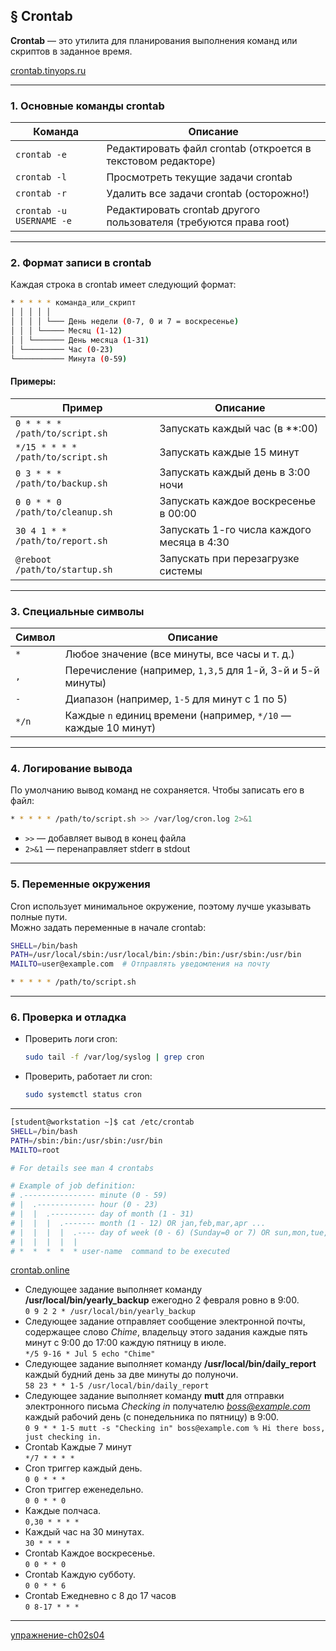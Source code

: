 ## § Crontab

**Crontab** — это утилита для планирования выполнения команд или скриптов в заданное время.  

[crontab.tinyops.ru](https://crontab.tinyops.ru/)

---

### **1. Основные команды crontab**  

| Команда | Описание |
|---------|----------|
| `crontab -e` | Редактировать файл crontab (откроется в текстовом редакторе) |
| `crontab -l` | Просмотреть текущие задачи crontab |
| `crontab -r` | Удалить все задачи crontab (осторожно!) |
| `crontab -u USERNAME -e` | Редактировать crontab другого пользователя (требуются права root) |

---

### **2. Формат записи в crontab**  

Каждая строка в crontab имеет следующий формат:  

```sh
* * * * * команда_или_скрипт
│ │ │ │ │
│ │ │ │ └─── День недели (0-7, 0 и 7 = воскресенье)
│ │ │ └───── Месяц (1-12)
│ │ └─────── День месяца (1-31)
│ └───────── Час (0-23)
└─────────── Минута (0-59)
```

#### **Примеры:**  

| Пример | Описание |
|--------|----------|
| `0 * * * * /path/to/script.sh` | Запускать каждый час (в **:00) |
| `*/15 * * * * /path/to/script.sh` | Запускать каждые 15 минут |
| `0 3 * * * /path/to/backup.sh` | Запускать каждый день в 3:00 ночи |
| `0 0 * * 0 /path/to/cleanup.sh` | Запускать каждое воскресенье в 00:00 |
| `30 4 1 * * /path/to/report.sh` | Запускать 1-го числа каждого месяца в 4:30 |
| `@reboot /path/to/startup.sh` | Запускать при перезагрузке системы |

---

### **3. Специальные символы**  

| Символ | Описание |
|--------|----------|
| `*` | Любое значение (все минуты, все часы и т. д.) |
| `,` | Перечисление (например, `1,3,5` для 1-й, 3-й и 5-й минуты) |
| `-` | Диапазон (например, `1-5` для минут с 1 по 5) |
| `*/n` | Каждые `n` единиц времени (например, `*/10` — каждые 10 минут) |

---

### **4. Логирование вывода**  

По умолчанию вывод команд не сохраняется. Чтобы записать его в файл:  

```sh
* * * * * /path/to/script.sh >> /var/log/cron.log 2>&1
```
- `>>` — добавляет вывод в конец файла  
- `2>&1` — перенаправляет stderr в stdout  

---

### **5. Переменные окружения**  

Cron использует минимальное окружение, поэтому лучше указывать полные пути.  
Можно задать переменные в начале crontab:  

```sh
SHELL=/bin/bash
PATH=/usr/local/sbin:/usr/local/bin:/sbin:/bin:/usr/sbin:/usr/bin
MAILTO=user@example.com  # Отправлять уведомления на почту

* * * * * /path/to/script.sh
```

---

### **6. Проверка и отладка**  

- Проверить логи cron:  
  ```sh
  sudo tail -f /var/log/syslog | grep cron
  ```
  
- Проверить, работает ли cron:  
  ```sh
  sudo systemctl status cron
  ```

---



```bash
[student@workstation ~]$ cat /etc/crontab
SHELL=/bin/bash
PATH=/sbin:/bin:/usr/sbin:/usr/bin
MAILTO=root

# For details see man 4 crontabs

# Example of job definition:
# .---------------- minute (0 - 59)
# |  .------------- hour (0 - 23)
# |  |  .---------- day of month (1 - 31)
# |  |  |  .------- month (1 - 12) OR jan,feb,mar,apr ...
# |  |  |  |  .---- day of week (0 - 6) (Sunday=0 or 7) OR sun,mon,tue,wed,thu,fri,sat
# |  |  |  |  |
# *  *  *  *  * user-name  command to be executed
```
[crontab.online](https://crontab.online/ru/?c=between-certain-hours&t=hours)

- Следующее задание выполняет команду **/usr/local/bin/yearly_backup** ежегодно 2 февраля ровно в 9:00.
 <br/> `0 9 2 2 * /usr/local/bin/yearly_backup`
- Следующее задание отправляет сообщение электронной почты, содержащее слово *Chime*, владельцу этого задания каждые пять минут с 9:00 до 17:00 каждую пятницу в июле.
 <br/> `*/5 9-16 * Jul 5 echo "Chime"`
- Следующее задание выполняет команду **/usr/local/bin/daily_report** каждый будний день за две минуты до полуночи.
 <br/> `58 23 * * 1-5 /usr/local/bin/daily_report`
- Следующее задание выполняет команду **mutt** для отправки электронного письма *Checking in* получателю *boss@example.com* каждый рабочий день (c понедельника по пятницу) в 9:00.
 <br/> `0 9 * * 1-5 mutt -s "Checking in" boss@example.com % Hi there boss, just checking in.`
- Crontab Каждые 7 минут
 <br/> `*/7 * * * *`
- Cron триггер каждый день.
 <br/> `0 0 * * *`
- Cron триггер еженедельно.
 <br/> `0 0 * * 0`
- Каждые полчаса.
 <br/> `0,30 * * * *`
- Каждый час на 30 минутах.
 <br/> `30 * * * *`
- Crontab Каждое воскресенье.
 <br/> `0 0 * * 0`
- Crontab Каждую субботу.
 <br/> `0 0 * * 6`
- Crontab Ежедневно с 8 до 17 часов
 <br/> `0 8-17 * * *`
------------------------------------------------------------
[упражнение-ch02s04](https://rh.schelcol.ru/curse%202/ch02s04.html)

